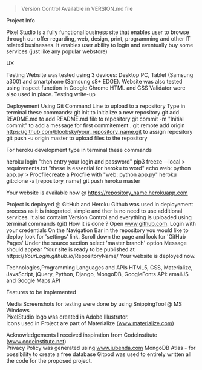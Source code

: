 >Version Control
Available in VERSION.md file

Project Info

Pixel Studio is a fully functional business site that enables user to browse through our offer regarding, web, design, print, programming and other IT related businesses.
It enables user ability to login and eventually buy some services (just like any popular webstore)

UX


Testing
Website was tested using 3 devices: Desktop PC, Tablet (Samsung a300) and smartphone (Samsung s8+ EDGE). Website was also tested using Inspect function in Google Chrome HTML and CSS Validator were also used in place.
Testing write-up
 

Deployement
Using Git Command Line to upload to a repository
Type in terminal these commands:
git init to initialize a new repository
git add README.md to add README.md file to repository
git commit -m "Initial commit" to add a message for first commitement
. git remote add origin https://github.com/bloobsky/your_repository_name.git to assign repository
git push -u origin master to upload files to the repository


For heroku development type in terminal these commands

heroku login "then entry your login and password"
pip3 freeze --local > requirements.txt "these is essential for heroku to word"
echo web: python app.py > Procfilecreate a Procfile with "web: python app.py"
heroku git:clone -a [repository_name]
git push heroku master

Your website is available now @ https://repository_name.herokuapp.com

Project is deployed @ GitHub and Heroku
Github was used in deployement process as it is integrated, simple and ther is no need to use additional services. It also containt Version Control and everything is uploaded using terminal commands (git)
How it is done ?
Open www.github.com. Login with your credentials On the Navigation Bar in the repository you would like to deploy look for 'settings' link. Scroll down the page and look for 'GitHub Pages' Under the source section select 'master branch' option Message should appear 'Your site is ready to be published at https://$YourLogin.github.io/$RepositoryName/ Your website is deployed now.

Technologies,Programming Languages and APIs
HTML5, CSS, Materialize, JavaScript, jQuery, Python, Django, MongoDB, GoogleFonts API: emailJS and Google Maps API

Features to be implemented


Media
Screenshots for testing were done by using SnippingTool @ MS Windows<br>
PixelStudio logo was created in Adobe Illustrator. <br>
Icons used in Project are part of Materialize (www.materialize.com) <br>

Acknowledgements
I received inspiration from CodeInstitute (www.codeinstitute.net) <br>
Privacy Policy was generated using www.iubenda.com MongoDB Atlas - for possibility to create a free database Gitpod was used to entirely written all the code for the proposed project.